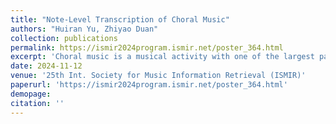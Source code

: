 ```yaml
---
title: "Note-Level Transcription of Choral Music"
authors: "Huiran Yu, Zhiyao Duan"
collection: publications
permalink: https://ismir2024program.ismir.net/poster_364.html
excerpt: 'Choral music is a musical activity with one of the largest participant bases, yet it has drawn little attention from automatic music transcription research. The main reasons we argue are due to the lack of data and technical difficulties arise from diverse acoustic conditions and unique properties of choral singing. To address these challenges, in this paper we introduce YouChorale, a novel choral music dataset in a cappella setting curated from the Internet. YouChorale contains 496 real-world recordings in diverse acoustic configurations of choral music from over 100 composers as well as their MIDI scores. In this paper we also propose a Transformer-based framework for note-level transcription of choral music. This framework bypasses the frame-level processing and directly produces a sequence of notes with associated timestamps. Trained on YouChorale, our proposed model achieves state-of-the-art performance in choral music transcription, marking a significant advancement in the field.'
date: 2024-11-12
venue: '25th Int. Society for Music Information Retrieval (ISMIR)'
paperurl: 'https://ismir2024program.ismir.net/poster_364.html'
demopage: 
citation: ''
---
```

